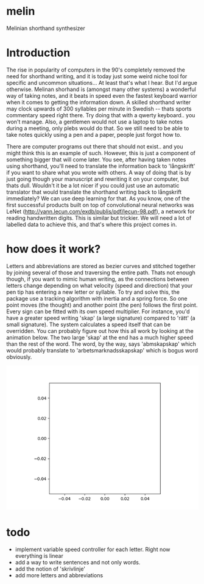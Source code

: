# melin
Melinian shorthand synthesizer

# Introduction
The rise in popularity of computers in the 90's completely removed the need for shorthand writing, and it is today just some weird niche tool for specific and uncommon situations... At least that's what I hear. But I'd argue otherwise. Melinan shorhand is (amongst many other systems) a wonderful way of taking notes, and it beats in speed even the fastest keyboard warrior when it comes to getting the information down. A skilled shorthand writer may clock upwards of 300 syllables per minute in Swedish -- thats sports commentary speed right there. Try doing that with a qwerty keyboard.. you won't manage. Also, a gentlemen would not use a laptop to take notes during a meeting, only plebs would do that. So we still need to be able to take notes quickly using a pen and a paper, people just forgot how to. 

There are computer programs out there that should not exist.. and you might think this is an example of such. However, this is just a component of something bigger that will come later. You see, after having taken notes using shorthand, you'll need to translate the information back to 'långskrift' if you want to share what you wrote with others. A way of doing that is by just going though your manuscript and rewriting it on your computer, but thats dull. Wouldn't it be a lot nicer if you could just use an automatic translator that would translate the shorthand writing back to långskrift immediately? We can use deep learning for that. As you know, one of the first successful products built on top of convolutional neural networks was LeNet (http://yann.lecun.com/exdb/publis/pdf/lecun-98.pdf), a network for reading handwritten digits. This is similar but trickier. We will need a lot of labelled data to achieve this, and that's where this project comes in.

# how does it work? 
Letters and abbreviations are stored as bezier curves and stitched together by joining several of those and traversing the entire path. Thats not enough though, if you want to mimic human writing, as the connections between letters change depending on what velocity (speed and direction) that your pen tip has entering a new letter or syllable. To try and solve this, the package use a tracking algorithm with inertia and a spring force. So one point moves (the thought) and another point (the pen) follows the first point. Every sign can be fitted with its own speed multiplier. For instance, you'd have a greater speed writing 'skap' (a large signature) compared to 'rätt' (a small signature). The system calculates a speed itself that can be overridden. You can probably figure out how this all work by looking at the animation below. The two large 'skap' at the end has a much higher speed than the rest of the word. The word, by the way, says 'abmskapskap' which would probably translate to 'arbetsmarknadsskapskap' which is bogus word obviously. 

<p align="center">
  <img src="https://github.com/vbrg/melin/blob/main/ezgif.com-gif-maker.gif"/>
</p>

# todo
 - implement variable speed controller for each letter. Right now everything is linear
 - add a way to write sentences and not only words. 
 - add the notion of 'skrivlinje'
 - add more letters and abbreviations
